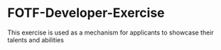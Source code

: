 # FOTF-Developer-Exercise
This exercise is used as a mechanism for applicants to showcase their talents and abilities
